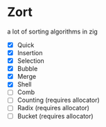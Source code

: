 # Zort

a lot of sorting algorithms in zig

- [x] Quick
- [x] Insertion
- [x] Selection
- [x] Bubble
- [x] Merge
- [x] Shell
- [ ] Comb
- [ ] Counting (requires allocator)
- [ ] Radix (requires allocator)
- [ ] Bucket (requires allocator)